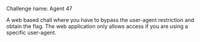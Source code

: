Challenge name: Agent 47

A web based chall where you have to bypass the user-agent restriction and obtain the flag. The web application only allows access if you are using a specific user-agent.
